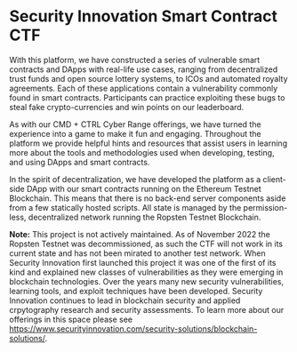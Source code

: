 # Security Innovation Smart Contract CTF


With this platform, we have constructed a series of vulnerable smart contracts and DApps with real-life use cases, ranging from decentralized trust funds and open source lottery systems, to ICOs and automated royalty agreements. Each of these applications contain a vulnerability commonly found in smart contracts. Participants can practice exploiting these bugs to steal fake crypto-currencies and win points on our leaderboard. 

As with our CMD + CTRL Cyber Range offerings, we have turned the experience into a game to make it fun and engaging. Throughout the platform we provide helpful hints and resources that assist users in learning more about the tools and methodologies used when developing, testing, and using DApps and smart contracts. 

In the spirit of decentralization, we have developed the platform as a client-side DApp with our smart contracts running on the Ethereum Testnet Blockchain. This means that there is no back-end server components aside from a few statically hosted scripts. All state is managed by the permission-less, decentralized network running the Ropsten Testnet Blockchain.

**Note:** This project is not actively maintained. As of November 2022 the Ropsten Testnet was decommissioned, as such the CTF will not work in its current state and has not been mirated to another test network. When Security Innovation first launched this project it was one of the first of its kind and explained new classes of vulnerabilities as they were emerging in blockchain technologies. Over the years many new security vulnerabilities, learning tools, and exploit techniques have been developed. Security Innovation continues to lead in blockchain security and applied crpytography research and security assessments. To learn more about our offerings in this space please see https://www.securityinnovation.com/security-solutions/blockchain-solutions/. 
